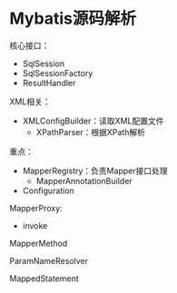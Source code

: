 # Mybatis源码解析

核心接口：

- SqlSession
- SqlSessionFactory
- ResultHandler

XML相关：

- XMLConfigBuilder：读取XML配置文件
  - XPathParser：根据XPath解析

重点：

- MapperRegistry：负责Mapper接口处理
  - MapperAnnotationBuilder
- Configuration

MapperProxy:

- invoke

MapperMethod

ParamNameResolver

MappedStatement
